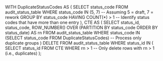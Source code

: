 WITH DuplicateStatusCodes AS (
    SELECT 
        status_code
    FROM 
        audit_status_table
    WHERE 
        status_code IN (5, 7)  -- Assuming 5 = draft, 7 = rework
    GROUP BY status_code
    HAVING COUNT(*) > 1  -- Identify status codes that have more than one entry
),
CTE AS (
    SELECT 
        status_id, 
        status_code, 
        ROW_NUMBER() OVER (PARTITION BY status_code ORDER BY status_date) AS rn
    FROM 
        audit_status_table
    WHERE 
        status_code IN (SELECT status_code FROM DuplicateStatusCodes)  -- Process only duplicate groups
)
DELETE FROM audit_status_table
WHERE status_id IN (
    SELECT status_id 
    FROM CTE 
    WHERE rn > 1  -- Only delete rows with rn > 1 (i.e., duplicates)
);
